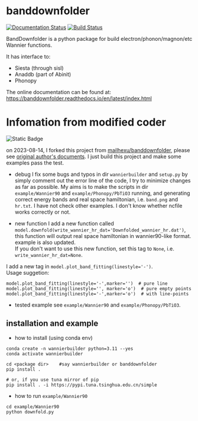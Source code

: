 # banddownfolder
[![Documentation Status](https://readthedocs.org/projects/banddownfolder/badge/?version=latest)](https://banddownfolder.readthedocs.io/en/latest/?badge=latest)
[![Build Status](https://travis-ci.com/mailhexu/banddownfolder.svg?branch=master)](https://travis-ci.com/mailhexu/banddownfolder)

BandDownfolder is a python package for build  electron/phonon/magnon/etc Wannier functions.


It has interface to:
 * Siesta (through sisl)
 * Anaddb (part of Abinit)
 * Phonopy

The online documentation can be found at:
https://banddownfolder.readthedocs.io/en/latest/index.html


# Infomation from modified coder
![Static Badge](https://img.shields.io/badge/build-passing-blue)

on 2023-08-14, I forked this project from [mailhexu/banddownfolder](https://github.com/mailhexu/banddownfolder), 
please see [original author's documents](https://banddownfolder.readthedocs.io/en/latest/index.html).
I just build this project and make some examples pass the test.

+ debug 
I fix some bugs and typos in dir `wannierbuilder` and `setup.py` by simply comment out the error line of the code, I try to minimize changes as far as possible.
My aims is to make the scripts in dir `example/Wannier90` and `example/Phonopy/PbTiO3` running, and generating correct energy bands and real space hamiltonian, i.e. `band.png` and `hr.txt`. 
I have not check other examples. I don't know whether ncfile works correctly or not.

+ new function
I add a new function called `model.downfold(write_wannier_hr_dat='Downfolded_wannier_hr.dat')`,  
this function will output real space hamiltonian in wannier90-like format. example is also updated.  
If you don't want to use this new function, set this tag to `None`, i.e. `write_wannier_hr_dat=None`.

I add a new tag in `model.plot_band_fitting(linestyle='-')`.  
Usage suggetion:  
```
model.plot_band_fitting(linestyle='-',marker='')  # pure line
model.plot_band_fitting(linestyle='', marker='o')  # pure empty points
model.plot_band_fitting(linestyle='-',marker='o')  # with line-points
```


+ tested example
see `example/Wannier90` and `example/Phonopy/PbTiO3`.

## installation and example

+ how to install (using conda env)

```
conda create -n wannierbuilder python=3.11 --yes
conda activate wannierbuilder

cd <package dir>    #say wannierbuilder or banddownfolder
pip install . 

# or, if you use tuna mirror of pip
pip install . -i https://pypi.tuna.tsinghua.edu.cn/simple
```

+ how to run `example/Wannier90`
```
cd example/Wannier90
python downfold.py
```


